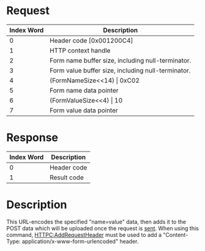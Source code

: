 # Request

| Index Word | Description                                        |
|------------|----------------------------------------------------|
| 0          | Header code \[0x001200C4\]                         |
| 1          | HTTP context handle                                |
| 2          | Form name buffer size, including null-terminator.  |
| 3          | Form value buffer size, including null-terminator. |
| 4          | (FormNameSize\<\<14) \| 0xC02                      |
| 5          | Form name data pointer                             |
| 6          | (FormValueSize\<\<4) \| 10                         |
| 7          | Form value data pointer                            |

# Response

| Index Word | Description |
|------------|-------------|
| 0          | Header code |
| 1          | Result code |

# Description

This URL-encodes the specified "name=value" data, then adds it to the
POST data which will be uploaded once the request is
[sent](HTTPC:BeginRequest "wikilink"). When using this command,
[HTTPC:AddRequestHeader](HTTPC:AddRequestHeader "wikilink") must be used
to add a "Content-Type: application/x-www-form-urlencoded" header.